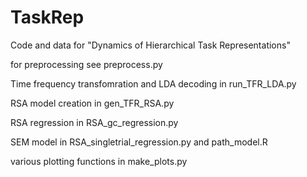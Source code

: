 # TaskRep
Code and data for "Dynamics of Hierarchical Task Representations"

for preprocessing see preprocess.py

Time frequency transfomration and LDA decoding in run_TFR_LDA.py

RSA model creation in gen_TFR_RSA.py

RSA regression in RSA_gc_regression.py

SEM model in RSA_singletrial_regression.py and path_model.R

various plotting functions in make_plots.py



